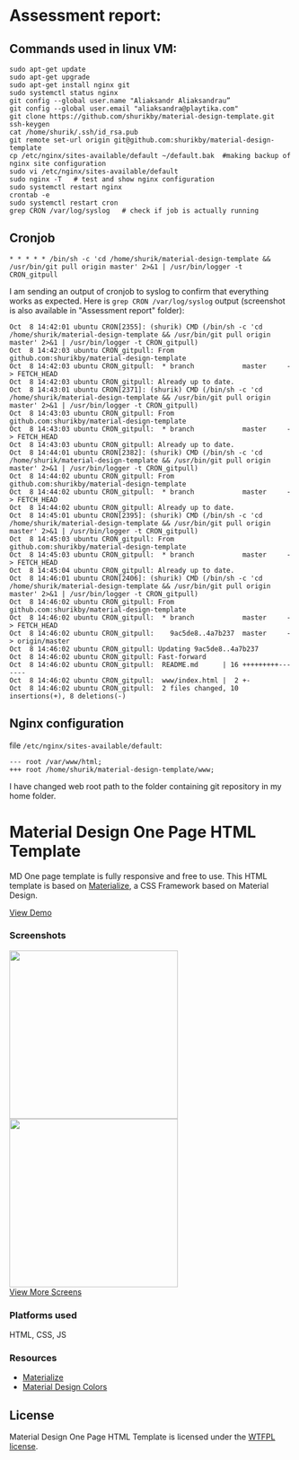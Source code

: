 # Assessment report:
## Commands used in linux VM:
~~~
sudo apt-get update
sudo apt-get upgrade
sudo apt-get install nginx git
sudo systemctl status nginx
git config --global user.name "Aliaksandr Aliaksandrau”
git config --global user.email "aliaksandra@playtika.com"
git clone https://github.com/shurikby/material-design-template.git
ssh-keygen
cat /home/shurik/.ssh/id_rsa.pub
git remote set-url origin git@github.com:shurikby/material-design-template
cp /etc/nginx/sites-available/default ~/default.bak  #making backup of nginx site configuration
sudo vi /etc/nginx/sites-available/default
sudo nginx -T   # test and show nginx configuration
sudo systemctl restart nginx
crontab -e
sudo systemctl restart cron
grep CRON /var/log/syslog   # check if job is actually running
~~~

## Cronjob

    * * * * * /bin/sh -c 'cd /home/shurik/material-design-template && /usr/bin/git pull origin master' 2>&1 | /usr/bin/logger -t CRON_gitpull
I am sending an output of cronjob to syslog to confirm that everything works as expected. 
Here is `grep CRON /var/log/syslog` output (screenshot is also available in "Assessment report" folder):
~~~
Oct  8 14:42:01 ubuntu CRON[2355]: (shurik) CMD (/bin/sh -c 'cd /home/shurik/material-design-template && /usr/bin/git pull origin master' 2>&1 | /usr/bin/logger -t CRON_gitpull)
Oct  8 14:42:03 ubuntu CRON_gitpull: From github.com:shurikby/material-design-template
Oct  8 14:42:03 ubuntu CRON_gitpull:  * branch            master     -> FETCH_HEAD
Oct  8 14:42:03 ubuntu CRON_gitpull: Already up to date.
Oct  8 14:43:01 ubuntu CRON[2371]: (shurik) CMD (/bin/sh -c 'cd /home/shurik/material-design-template && /usr/bin/git pull origin master' 2>&1 | /usr/bin/logger -t CRON_gitpull)
Oct  8 14:43:03 ubuntu CRON_gitpull: From github.com:shurikby/material-design-template
Oct  8 14:43:03 ubuntu CRON_gitpull:  * branch            master     -> FETCH_HEAD
Oct  8 14:43:03 ubuntu CRON_gitpull: Already up to date.
Oct  8 14:44:01 ubuntu CRON[2382]: (shurik) CMD (/bin/sh -c 'cd /home/shurik/material-design-template && /usr/bin/git pull origin master' 2>&1 | /usr/bin/logger -t CRON_gitpull)
Oct  8 14:44:02 ubuntu CRON_gitpull: From github.com:shurikby/material-design-template
Oct  8 14:44:02 ubuntu CRON_gitpull:  * branch            master     -> FETCH_HEAD
Oct  8 14:44:02 ubuntu CRON_gitpull: Already up to date.
Oct  8 14:45:01 ubuntu CRON[2395]: (shurik) CMD (/bin/sh -c 'cd /home/shurik/material-design-template && /usr/bin/git pull origin master' 2>&1 | /usr/bin/logger -t CRON_gitpull)
Oct  8 14:45:03 ubuntu CRON_gitpull: From github.com:shurikby/material-design-template
Oct  8 14:45:03 ubuntu CRON_gitpull:  * branch            master     -> FETCH_HEAD
Oct  8 14:45:04 ubuntu CRON_gitpull: Already up to date.
Oct  8 14:46:01 ubuntu CRON[2406]: (shurik) CMD (/bin/sh -c 'cd /home/shurik/material-design-template && /usr/bin/git pull origin master' 2>&1 | /usr/bin/logger -t CRON_gitpull)
Oct  8 14:46:02 ubuntu CRON_gitpull: From github.com:shurikby/material-design-template
Oct  8 14:46:02 ubuntu CRON_gitpull:  * branch            master     -> FETCH_HEAD
Oct  8 14:46:02 ubuntu CRON_gitpull:    9ac5de8..4a7b237  master     -> origin/master
Oct  8 14:46:02 ubuntu CRON_gitpull: Updating 9ac5de8..4a7b237
Oct  8 14:46:02 ubuntu CRON_gitpull: Fast-forward
Oct  8 14:46:02 ubuntu CRON_gitpull:  README.md      | 16 +++++++++-------
Oct  8 14:46:02 ubuntu CRON_gitpull:  www/index.html |  2 +-
Oct  8 14:46:02 ubuntu CRON_gitpull:  2 files changed, 10 insertions(+), 8 deletions(-)
~~~

## Nginx configuration

file `/etc/nginx/sites-available/default`:
~~~
---	root /var/www/html;
+++	root /home/shurik/material-design-template/www;
~~~
I have changed web root path to the folder containing git repository in my home folder.
















<h1>Material Design One Page HTML Template</h1>
<p>MD One page template is fully responsive and free to use. This HTML template is based on <a href="http://materializecss.com/">Materialize</a>, a CSS Framework based on Material Design.</p>
<a href="http://joashpereira.com/templates/material_one_pager/">View Demo</a>
<br/>
<h3>Screenshots</h3>
<img src="https://m1.behance.net/rendition/modules/155787441/disp/f7713eb665752f2da380ec8f7a3cdcae.png" height="300px"/> <img src="https://m1.behance.net/rendition/modules/155787447/disp/e546efd70f5b46e45829e0da79375243.png" height="300px"/>
<br/>
<a href="https://www.behance.net/gallery/23484793/Material-Design-One-Page-Template">View More Screens</a>
<h3>Platforms used</h3>
HTML, CSS, JS

<h3>Resources</h3>
<ul>
    <li><a href="http://materializecss.com/">Materialize</a></li>
    <li><a href="http://www.materialpalette.com/">Material Design Colors</a></li>
</ul>

<h2>License</h2>
Material Design One Page HTML Template is licensed under the <a href="http://sam.zoy.org/wtfpl/">WTFPL license</a>.
